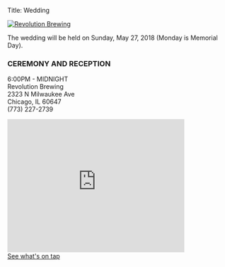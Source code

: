 Title: Wedding

[![Revolution Brewing]({filename}/images/revolution_brewing_facade.jpg)](https://revbrew.com/brewpub/overview)

The wedding will be held on Sunday, May 27, 2018 (Monday is Memorial Day).

### CEREMONY AND RECEPTION

<p class="allcaps">6:00PM - MIDNIGHT<br>Revolution Brewing<br>2323 N Milwaukee Ave<br>Chicago, IL 60647<br>(773) 227-2739</p>

<div>
    <iframe src="https://www.google.com/maps/embed?pb=!1m18!1m12!1m3!1d2968.5725166307807!2d-87.70038798448513!3d41.92354757054772!2m3!1f0!2f0!3f0!3m2!1i1024!2i768!4f13.1!3m3!1m2!1s0x880fcd62652c1ab3%3A0xb8b89b5279dbbb1f!2sRevolution+Brewing!5e0!3m2!1sen!2sus!4v1513555856234" width="400" height="300" frameborder="0" style="border:0" allowfullscreen></iframe>
</div>

<div class="allcaps"><a href=https://revbrew.com/brewpub/overview#tap-list>See what's on tap</a></div>

